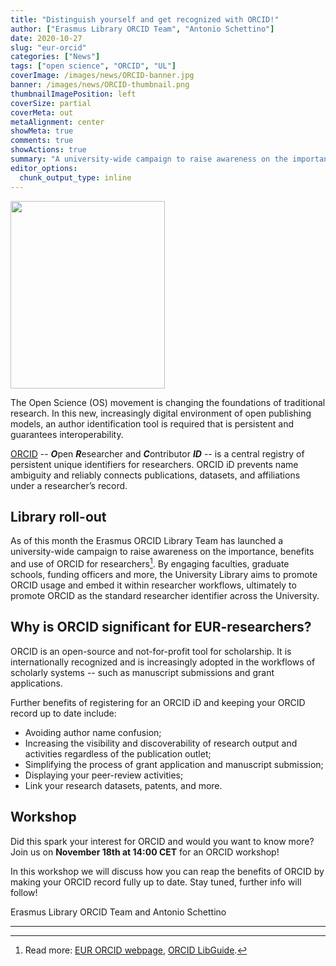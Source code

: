 ```yaml
---
title: "Distinguish yourself and get recognized with ORCID!"
author: ["Erasmus Library ORCID Team", "Antonio Schettino"]
date: 2020-10-27
slug: "eur-orcid"
categories: ["News"]
tags: ["open science", "ORCID", "UL"]
coverImage: /images/news/ORCID-banner.jpg
banner: /images/news/ORCID-thumbnail.png
thumbnailImagePosition: left
coverSize: partial
coverMeta: out
metaAlignment: center
showMeta: true
comments: true
showActions: true
summary: "A university-wide campaign to raise awareness on the importance, benefits, and use of ORCID for researchers."
editor_options: 
  chunk_output_type: inline
---
```

<img border="0" alt="" src="/images/news/ORCID-banner.jpg" width="70%" height="300" align="center">
<BR>

The Open Science (OS) movement is changing the foundations of traditional research. In this new, increasingly digital environment of open publishing models, an author identification tool is required that is persistent and guarantees interoperability.

[ORCID](https://orcid.org/) -- ***O***pen ***R***esearcher and ***C***ontributor ***ID*** -- is a central registry of persistent unique identifiers for researchers. ORCID iD prevents name ambiguity and reliably connects publications, datasets, and affiliations under a researcher’s record.

## Library roll-out

As of this month the Erasmus ORCID Library Team has launched a university-wide campaign to raise awareness on the importance, benefits and use of ORCID for researchers[^1]. By engaging faculties, graduate schools, funding officers and more, the University Library aims to promote ORCID usage and embed it within researcher workflows, ultimately to promote ORCID as the standard researcher identifier across the University.

## Why is ORCID significant for EUR-researchers?

ORCID is an open-source and not-for-profit tool for scholarship. It is internationally recognized and is increasingly adopted in the workflows of scholarly systems -- such as manuscript submissions and grant applications.

Further benefits of registering for an ORCID iD and keeping your ORCID record up to date include:

* Avoiding author name confusion;
* Increasing the visibility and discoverability of research output and activities regardless of the publication outlet;
* Simplifying the process of grant application and manuscript submission;
* Displaying your peer-review activities;
* Link your research datasets, patents, and more. 

## Workshop

Did this spark your interest for ORCID and would you want to know more? Join us on **November 18th at 14:00 CET** for an ORCID workshop!

In this workshop we will discuss how you can reap the benefits of ORCID by making your ORCID record fully up to date. Stay tuned, further info will follow!

Erasmus Library ORCID Team and Antonio Schettino

***

[^1]: Read more: [EUR ORCID webpage](https://www.eur.nl/en/library/research-support/orcid), [ORCID LibGuide](https://libguides.eur.nl/ORCID).


